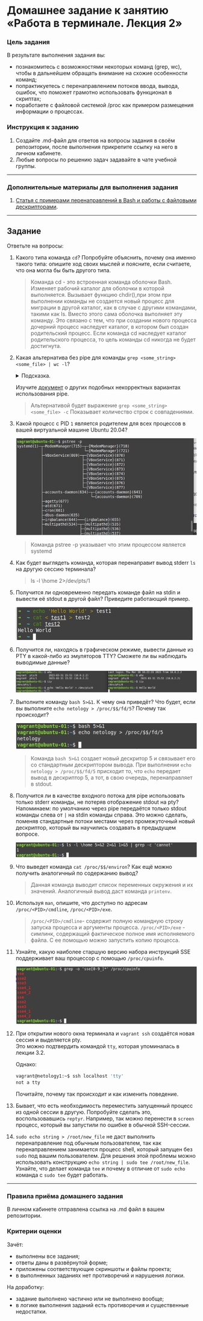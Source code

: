 # Домашнее задание к занятию «Работа в терминале. Лекция 2»

### Цель задания

В результате выполнения задания вы:

* познакомитесь с возможностями некоторых команд (grep, wc), чтобы в дальнейшем обращать внимание на схожие особенности команд;
* попрактикуетесь с перенаправлением потоков ввода, вывода, ошибок, что поможет грамотно использовать функционал в скриптах;
* поработаете с файловой системой /proc как примером размещения информации о процессах.


### Инструкция к заданию

1. Создайте .md-файл для ответов на вопросы задания в своём репозитории, после выполнения прикрепите ссылку на него в личном кабинете.
2. Любые вопросы по решению задач задавайте в чате учебной группы.

------

### Дополнительные материалы для выполнения задания

1. [Статья с примерами перенаправлений в Bash и работы с файловыми дескрипторами](https://wiki.bash-hackers.org/howto/redirection_tutorial).


------

## Задание

Ответьте на вопросы:

1. Какого типа команда `cd`? Попробуйте объяснить, почему она именно такого типа: опишите ход своих мыслей и поясните, если считаете, что она могла бы быть другого типа.
	> Команда cd - это встроенная команда оболочки Bash. Изменяет рабочий каталог для оболочки в которой выполняется. Вызывает функцию chdir(),при этом при выполнении команды не создается новый процесс для миграции в другой каталог, как в случае с другими командами, такими как ls. Вместо этого сама оболочка выполняет эту команду. Это связано с тем, что при создании нового процесса дочерний процесс наследует каталог, в котором был создан родительский процесс. Если команда cd наследует каталог родительского процесса, то цель команды cd никогда не будет достигнута.

3. Какая альтернатива без pipe для команды `grep <some_string> <some_file> | wc -l`?   

	<details>
	<summary>Подсказка.</summary>

	`man grep` поможет в ответе на этот вопрос. 

	</details>
	
	Изучите [документ](http://www.smallo.ruhr.de/award.html) о других подобных некорректных вариантах использования pipe.

	> Альтернативой будет выражение `grep <some_string> <some_file> -c` Показывает количество строк с совпадениями.

3. Какой процесс с PID `1` является родителем для всех процессов в вашей виртуальной машине Ubuntu 20.04?

	![Команда pstree -p](https://github.com/Dmitriy-Chemezov/devops28-homeworks/blob/main/03-sysadmin-02-terminal/2.png)
	
	>Команда pstree -p указывает что этим процессом является systemd

4. Как будет выглядеть команда, которая перенаправит вывод stderr `ls` на другую сессию терминала?

	> ls -l \home 2>/dev/pts/1

5. Получится ли одновременно передать команде файл на stdin и вывести её stdout в другой файл? Приведите работающий пример.

	![Пример передачи команде файла на stdin и вывод её в stdout в другой файл](https://github.com/Dmitriy-Chemezov/devops28-homeworks/blob/main/03-sysadmin-02-terminal/3.png)

6. Получится ли, находясь в графическом режиме, вывести данные из PTY в какой-либо из эмуляторов TTY? Сможете ли вы наблюдать выводимые данные?

	![Пример](https://github.com/Dmitriy-Chemezov/devops28-homeworks/blob/main/03-sysadmin-02-terminal/4.png)

7. Выполните команду `bash 5>&1`. К чему она приведёт? Что будет, если вы выполните `echo netology > /proc/$$/fd/5`? Почему так происходит?

	![Пример](https://github.com/Dmitriy-Chemezov/devops28-homeworks/blob/main/03-sysadmin-02-terminal/5.png)
	> Команда `bash 5>&1` создает новый дескритор 5 и связывает его со стандартным дескриптором вывода. При выполнении `echo netology > /proc/$$/fd/5` присходит то, что `echo` передает вывод в дескриптор 5, а тот, в свою очередь, перенаправляет в stdout.

8. Получится ли в качестве входного потока для pipe использовать только stderr команды, не потеряв отображение stdout на pty?  
	Напоминаем: по умолчанию через pipe передаётся только stdout команды слева от `|` на stdin команды справа.
Это можно сделать, поменяв стандартные потоки местами через промежуточный новый дескриптор, который вы научились создавать в предыдущем вопросе.

	![](https://github.com/Dmitriy-Chemezov/devops28-homeworks/blob/main/03-sysadmin-02-terminal/6.png)

1. Что выведет команда `cat /proc/$$/environ`? Как ещё можно получить аналогичный по содержанию вывод?

	> Данная команда выводит список переменных окружения и их значений. Аналогичный вывод даст команда `printenv`.

1. Используя `man`, опишите, что доступно по адресам `/proc/<PID>/cmdline`, `/proc/<PID>/exe`.

	> `/proc/<PID>/cmdline`- содержит полную командную строку запуска процесса и аргументы процесса.
	> `/proc/<PID>/exe` - симлинк, содержащий фактическое полное имя исполняемого файла. С ее помощью можно запустить копию процесса.

1. Узнайте, какую наиболее старшую версию набора инструкций SSE поддерживает ваш процессор с помощью `/proc/cpuinfo`.

	![](https://github.com/Dmitriy-Chemezov/devops28-homeworks/blob/main/03-sysadmin-02-terminal/7.png)

1. При открытии нового окна терминала и `vagrant ssh` создаётся новая сессия и выделяется pty.  
	Это можно подтвердить командой `tty`, которая упоминалась в лекции 3.2.  
	
	Однако:

    ```bash
	vagrant@netology1:~$ ssh localhost 'tty'
	not a tty
    ```

	Почитайте, почему так происходит и как изменить поведение.
	
1. Бывает, что есть необходимость переместить запущенный процесс из одной сессии в другую. Попробуйте сделать это, воспользовавшись `reptyr`. Например, так можно перенести в `screen` процесс, который вы запустили по ошибке в обычной SSH-сессии.
1. `sudo echo string > /root/new_file` не даст выполнить перенаправление под обычным пользователем, так как перенаправлением занимается процесс shell, который запущен без `sudo` под вашим пользователем. Для решения этой проблемы можно использовать конструкцию `echo string | sudo tee /root/new_file`. Узнайте, что делает команда `tee` и почему в отличие от `sudo echo` команда с `sudo tee` будет работать.

----

### Правила приёма домашнего задания

В личном кабинете отправлена ссылка на .md файл в вашем репозитории.


### Критерии оценки

Зачёт:

* выполнены все задания;
* ответы даны в развёрнутой форме;
* приложены соответствующие скриншоты и файлы проекта;
* в выполненных заданиях нет противоречий и нарушения логики.

На доработку:

* задание выполнено частично или не выполнено вообще;
* в логике выполнения заданий есть противоречия и существенные недостатки.
